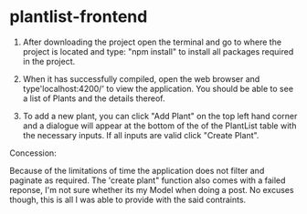 # plantlist-frontend

1. After downloading the project open the terminal and go to where the project is located and type: "npm install"
   to install all packages required in the project.

2. When it has successfully compiled, open the web browser and type'localhost:4200/' to view the application. You should be able to see
   a list of Plants and the details thereof.
   
3. To add a new plant, you can click  "Add Plant" on the top left hand corner and a dialogue will appear at the bottom of the
   of the PlantList table with the necessary inputs. If all inputs are valid click "Create Plant".
   
   
 Concession:
 
 Because of the limitations of time the application does not filter and paginate as required. The 'create plant" function
 also comes with a failed reponse, I'm not sure whether its my Model when doing a post. No excuses though, this is all I was able to     provide with the said contraints.
        
 


